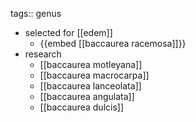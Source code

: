 tags:: genus

- selected for [[edem]]
	- {{embed [[baccaurea racemosa]]}}
- research
	- [[baccaurea motleyana]]
	- [[baccaurea macrocarpa]]
	- [[baccaurea lanceolata]]
	- [[baccaurea angulata]]
	- [[baccaurea dulcis]]